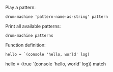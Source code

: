 Play a pattern:

```
drum-machine 'pattern-name-as-string' pattern
```

Print all available patterns:

```
drum-machine patterns
```

Function definition:

```
hello = `(console 'hello, world' log)
```

hello = `(`true `(console 'hello, world' log)) match
